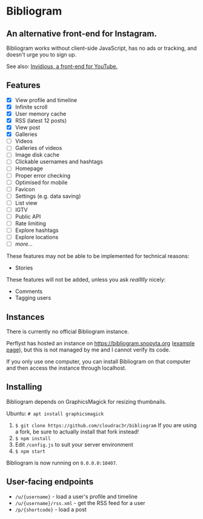 # Bibliogram

## An alternative front-end for Instagram.

Bibliogram works without client-side JavaScript, has no ads or tracking, and doesn't urge you to sign up.

See also: [Invidious, a front-end for YouTube.](https://github.com/omarroth/invidious)

## Features

- [x] View profile and timeline
- [x] Infinite scroll
- [x] User memory cache
- [x] RSS (latest 12 posts)
- [x] View post
- [x] Galleries
- [ ] Videos
- [ ] Galleries of videos
- [ ] Image disk cache
- [ ] Clickable usernames and hashtags
- [ ] Homepage
- [ ] Proper error checking
- [ ] Optimised for mobile
- [ ] Favicon
- [ ] Settings (e.g. data saving)
- [ ] List view
- [ ] IGTV
- [ ] Public API
- [ ] Rate limiting
- [ ] Explore hashtags
- [ ] Explore locations
- [ ] _more..._

These features may not be able to be implemented for technical reasons:

- Stories

These features will not be added, unless you ask _reallllly_ nicely:

- Comments
- Tagging users

## Instances

There is currently no official Bibliogram instance.

Perflyst has hosted an instance on https://bibliogram.snopyta.org ([example page](https://bibliogram.snopyta.org/u/instagram)), but this is not managed by me and I cannot verify its code.

If you only use one computer, you can install Bibliogram on that computer and then access the instance through localhost.

## Installing

Bibliogram depends on GraphicsMagick for resizing thumbnails.

Ubuntu: `# apt install graphicsmagick`

1. `$ git clone https://github.com/cloudrac3r/bibliogram`
If you are using a fork, be sure to actually install that fork instead!
1. `$ npm install`
1. Edit `/config.js` to suit your server environment
1. `$ npm start`

Bibliogram is now running on `0.0.0.0:10407`.

## User-facing endpoints

- `/u/{username}` - load a user's profile and timeline
- `/u/{username}/rss.xml` - get the RSS feed for a user
- `/p/{shortcode}` - load a post

